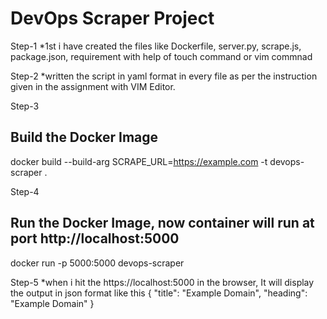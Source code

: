 # DevOps Scraper Project

Step-1
*1st i have created the files like Dockerfile, server.py, scrape.js, package.json, requirement with help of touch command or vim commnad

Step-2
*written the script in yaml format in every file as per the instruction given in the assignment with VIM Editor.

Step-3
## Build the Docker Image
docker build --build-arg SCRAPE_URL=https://example.com -t devops-scraper .

Step-4
## Run the Docker Image, now container will run at port http://localhost:5000
docker run -p 5000:5000 devops-scraper

Step-5
*when i hit the https://localhost:5000 in the browser, It will display the output in json format like this
{
  "title": "Example Domain",
  "heading": "Example Domain"
}


